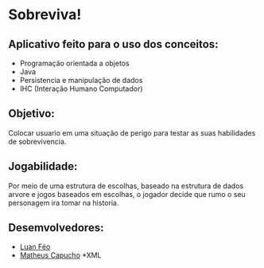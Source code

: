 # Sobreviva!

## Aplicativo feito para o uso dos conceitos: 

* Programação orientada a objetos
* Java
* Persistencia e manipulação de dados
* IHC (Interação Humano Computador)

## Objetivo:

Colocar usuario em uma situação de perigo para testar as suas habilidades de sobrevivencia.

## Jogabilidade:

Por meio de uma estrutura de escolhas, baseado na estrutura de dados arvore e jogos baseados em escolhas, o jogador decide que rumo o seu personagem ira tomar na historia.

## Desemvolvedores:

* [Luan Féo](https://www.linkedin.com/in/luanfeo/)
* [Matheus Capucho](https://www.linkedin.com/in/matheus-capucho-681a58165/)
*XML

